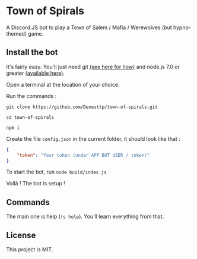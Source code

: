 # Town of Spirals

A Discord.JS bot to play a Town of Salem / Mafia / Werewolves (but hypno-themed) game.

## Install the bot

It's fairly easy. You'll just need git [(see here for how)]() and node.js 7.0 or greater [(available here)]().

Open a terminal at the location of your choice.

Run the commands :

`git clone https://github.com/Dexesttp/town-of-spirals.git`

`cd town-of-spirals`

`npm i`

Create the file `config.json` in the current folder, it should look like that :

```json
{
	"token": "Your token (under APP BOT USER / token)"
}
```

To start the bot, run 
`node build/index.js`

Voilà ! The bot is setup !

## Commands

The main one is help (`!s help`). You'll learn everything from that.

## License

This project is MIT.
